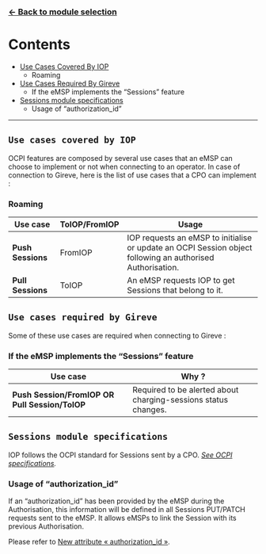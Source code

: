 ### [<- Back to module selection](emsp_edits.md)

# Contents 

* [Use Cases Covered By IOP](#use-cases-covered-by-iop)
  - Roaming
* [Use Cases Required By Gireve](#use-cases-required-by-gireve)
  - If the eMSP implements the “Sessions” feature
* [Sessions module specifications](#sessions-module-specifications)
  - Usage of “authorization_id”

***


## `Use cases covered by IOP` 

OCPI features are composed by several use cases that an eMSP can choose to implement or not when connecting to an operator. In case of connection to Gireve, here is the list of use cases that a CPO can implement :

### Roaming

| Use case | ToIOP/FromIOP | Usage |
| ----------- | ----------- | ----------- |
| **Push Sessions** | FromIOP | IOP requests an eMSP to initialise or update an OCPI Session object following an authorised Authorisation. |
| **Pull Sessions** | ToIOP | An eMSP requests IOP to get Sessions that belong to it. |


## `Use cases required by Gireve`

Some of these use cases are required when connecting to Gireve :

### If the eMSP implements the “Sessions” feature

| Use case |  Why ? | 
| ----------- | ----------- |
| **Push Session/FromIOP OR Pull Session/ToIOP** | Required to be alerted about charging-sessions status changes. | 

## `Sessions module specifications`

IOP follows the OCPI standard for Sessions sent by a CPO. [*See OCPI specifications*](https://github.com/ocpi/ocpi/blob/release-2.1.1-bugfixes/mod_sessions.md)*.*

### Usage of “authorization_id”

If an “authorization_id” has been provided by the eMSP during the Authorisation, this information will be defined in all Sessions PUT/PATCH requests sent to the eMSP. It allows eMSPs to link the Session with its previous Authorisation.

Please refer to [New attribute « authorization_id »](integration_guidelines.md).
